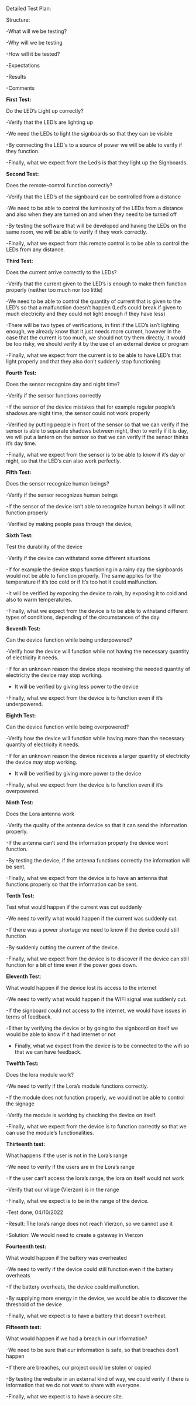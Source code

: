 

Detailed Test Plan:

Structure:

-What will we be testing?

-Why will we be testing

-How will it be tested?

-Expectations

-Results

-Comments

**First Test:**

Do the LED’s Light up correctly?

-Verify that the LED’s are lighting up

-We need the LEDs to light the signboards so that they can be visible

-By connecting the LED's to a source of power we will be able to verify if they function.

-Finally, what we expect from the Led’s is that they light up the Signboards.

**Second Test:**

Does the remote-control function correctly?

-Verify that the LED’s of the signboard can be controlled from a distance

-We need to be able to control the luminosity of the LEDs from a distance and also when they are turned on and when they need to be turned off

-By testing the software that will be developed and having the LEDs on the same room, we will be able to verify if they work correctly.

-Finally, what we expect from this remote control is to be able to control the LEDs from any distance.

**Third Test:** 

Does the current arrive correctly to the LEDs?

-Verify that the current given to the LED’s is enough to make them function properly (neither too much nor too little)

-We need to be able to control the quantity of current that is given to the LED’s so that a malfunction doesn’t happen (Led’s could break if given to much electricity and they could not light enough if they have less)

-There will be two types of verifications, in first if the LED’s isn’t lighting enough, we already know that it just needs more current, however in the case that the current is too much, we should not try them directly, it would be too risky, we should verify it by the use of an external device or program

-Finally, what we expect from the current is to be able to have LED’s that light properly and that they also don’t suddenly stop functioning

**Fourth Test:** 

Does the sensor recognize day and night time?

-Verify if the sensor functions correctly

-If the sensor of the device mistakes that for example regular people’s shadows are night time, the sensor could not work properly

-Verified by putting people in front of the sensor so that we can verify if the sensor is able to separate shadows between night, then to verify if it is day, we will put a lantern on the sensor so that we can verify if the sensor thinks it’s day time.

-Finally, what we expect from the sensor is to be able to know if it’s day or night, so that the LED’s can also work perfectly.

**Fifth Test:**

Does the sensor recognize human beings?

-Verify if the sensor recognizes human beings

-If the sensor of the device isn’t able to recognize human beings it will not function properly

-Verified by making people pass through the device, 

**Sixth Test:** 

Test the durability of the device

-Verify if the device can withstand some different situations

-If for example the device stops functioning in a rainy day the signboards would not be able to function properly. The same applies for the temperature if it’s too cold or if It’s too hot it could malfunction.

-It will be verified by exposing the device to rain, by exposing it to cold and also to warm temperatures.

-Finally, what we expect from the device is to be able to withstand different types of conditions, depending of the circumstances of the day.

**Seventh Test:**

Can the device function while being underpowered?

-Verify how the device will function while not having the necessary quantity of electricity it needs.

-If for an unknown reason the device stops receiving the needed quantity of electricity the device may stop working.

- It will be verified by giving less power to the device

-Finally, what we expect from the device is to function even if it’s underpowered.

**Eighth Test:**

Can the device function while being overpowered?

-Verify how the device will function while having more than the necessary quantity of electricity it needs.

-If for an unknown reason the device receives a larger quantity of electricity the device may stop working.

- It will be verified by giving more power to the device

-Finally, what we expect from the device is to function even if it’s overpowered.


**Ninth Test:** 

Does the Lora antenna work

-Verify the quality of the antenna device so that it can send the information properly.

-If the antenna can’t send the information properly the device wont function.

-By testing the device, if the antenna functions correctly the information will be sent.

-Finally, what we expect from the device is to have an antenna that functions properly so that the information can be sent.

**Tenth Test:** 

Test what would happen if the current was cut suddenly

-We need to verify what would happen if the current was suddenly cut.

-If there was a power shortage we need to know if the device could still function

-By suddenly cutting the current of the device.

-Finally, what we expect from the device is to discover if  the device can still function for a bit of time even if the power goes down.

**Eleventh Tes**t:

What would happen if the device lost its access to the internet

-We need to verify what would happen if the WIFI signal was suddenly cut.

-If the signboard could not access to the internet, we would have issues in terms of feedback.

-Either by verifying the device or by going to the signboard on itself we would be able to know if it had internet or not

- Finally, what we expect from the device is to be connected to the wifi so that we can have feedback.

**Twelfth Test:**

Does the lora module work?

-We need to verify if the Lora’s module functions correctly.

-If the module does not function properly, we would not be able to control the signage

-Verify the module is working by checking the device on itself.

-Finally, what we expect from the device is to function correctly so that we can use the module’s functionalities.

**Thirteenth test:**

What happens if the user is not in the Lora’s range

-We need to verify if the users are in the Lora’s range

-If the user can’t access the lora’s range, the lora on itself would not work

-Verify that our village (Vierzon) is in the range

-Finally, what we expect is to be in the range of the device.

-Test done, 04/10/2022

-Result: The lora’s range does not reach Vierzon, so we cannot use it

-Solution: We would need to create a gateway in Vierzon

**Fourteenth test:**

What would happen if the battery was overheated

-We need to verify if the device could still function even if the battery overheats

-If the battery overheats, the device could malfunction.

-By supplying more energy in the device, we would be able to discover the threshold of the device

-Finally, what we expect is to have a battery that doesn’t overheat.

**Fifteenth test:**

What would happen if we had a breach in our information?

-We need to be sure that our information is safe, so that breaches don’t happen

-If there are breaches, our project could be stolen or copied

-By testing the website in an external kind of way, we could verify if there is information that we do not want to share with everyone.

-Finally, what we expect is to have a secure site.